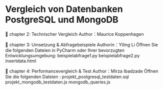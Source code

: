 # Vergleich von Datenbanken PostgreSQL und MongoDB
📌 chapter 2: Technischer Vergleich 
 Author：Maurice Koppenhagen

📌 chapter 3: Umsetzung & Abfragebeispiele
Authorin：Yiling Li
Öffnen Sie die folgenden Dateien in PyCharm oder Ihrer bevorzugten Entwicklungsumgebung:
beispielabfrage1.py
beispielabfrage2.py
insertdata.html

📌 chapter 4: Performancevergleich & Test
Author：Mirza Ibadzade
Öffnen Sie die folgenden Dateien :
projekt_postgresql_testdaten.sql
projekt_mongodb_testdaten.js
mongodb_queries.js
